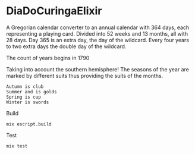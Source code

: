 # DiaDoCuringaElixir

A Gregorian calendar converter to an annual calendar with 364 days, each representing a playing card. Divided into 52 weeks and 13 months, all with 28 days. Day 365 is an extra day, the day of the wildcard. Every four years to two extra days the double day of the wildcard.

The count of years begins in 1790

Taking into account the southern hemisphere! The seasons of the year are marked by different suits thus providing the suits of the months.

    Autumn is club
    Summer and is golds
    Spring is cup
    Winter is swords

Build
```
mix escript.build
```
Test
```
mix test
```
